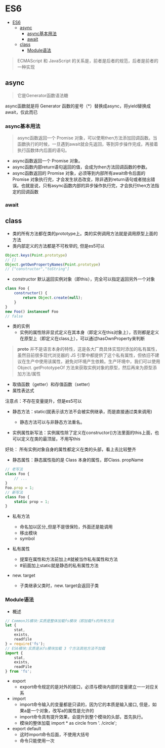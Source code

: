 # ES6

- [ES6](#es6)
  - [async](#async)
    - [async基本用法](#async基本用法)
    - [await](#await)
  - [class](#class)
    - [Module语法](#module语法)

> ECMAScript 和 JavaScript 的关系是，前者是后者的规范，后者是前者的一种实现

## async

> 它是Generator函数语法糖

async函数就是将 Generator 函数的星号（*）替换成async，将yield替换成await，仅此而已

### async基本用法

> async函数返回一个 Promise 对象，可以使用then方法添加回调函数。当函数执行的时候，一旦遇到await就会先返回，等到异步操作完成，再接着执行函数体内后面的语句。

* async函数返回一个 Promise 对象。
* async函数内部return语句返回的值，会成为then方法回调函数的参数。
* async函数返回的 Promise 对象，必须等到内部所有await命令后面的 Promise 对象执行完，才会发生状态改变，除非遇到return语句或者抛出错误。也就是说，只有async函数内部的异步操作执行完，才会执行then方法指定的回调函数

### await

## class

* 类的所有方法都在类的prototype上。类的实例调用方法就是调用原型上面的方法
* 类内部定义的方法都是不可枚举的, 但是es5可以

``` js
Object.keys(Point.prototype)
// []
Object.getOwnPropertyNames(Point.prototype)
// ["constructor","toString"]
```

* constructor 默认返回实例对象（即this），完全可以指定返回另外一个对象

``` js
class Foo {
    constructor() {
        return Object.create(null);
    }
}
new Foo() instanceof Foo
// false
```

* 类的实例
    - 实例的属性除非显式定义在其本身（即定义在this对象上），否则都是定义在原型上（即定义在class上），可以通过hasOwnProperty来判断

> __proto__ 并不是语言本身的特性，这是各大厂商具体实现时添加的私有属性，虽然目前很多现代浏览器的 JS 引擎中都提供了这个私有属性，但依旧不建议在生产中使用该属性，避免对环境产生依赖。生产环境中，我们可以使用 Object. getPrototypeOf 方法来获取实例对象的原型，然后再来为原型添加方法/属性

* 取值函数（getter）和存值函数（setter)
* 属性表达式

注意点：不存在变量提升，但是es5可以

* 静态方法：static(就表示该方法不会被实例继承，而是直接通过类来调用)
    - 静态方法可以与非静态方法重名。

* 实例属性新写法：实例属性除了定义在constructor()方法里面的this上面，也可以定义在类的最顶层，不用写this

好处： 所有实例对象自身的属性都定义在类的头部，看上去比较整齐

* 静态属性：静态属性指的是 Class 本身的属性，即Class. propName

``` js
// 老写法
class Foo {
    // ...
}
Foo.prop = 1;
// 新写法
class Foo {
    static prop = 1;
}
```

* 私有方法
  + 命名加以区分_但是不是很保险，外面还是能调用
  + 移出模块
  + symbol
* 私有属性
  + 提案在属性和方法前加上#就被当作私有属性和方法
  + #前面加上static就是静态的私有属性方法

* new. target
  + 子类继承父类时，new. target会返回子类

### Module语法

* 概述

``` js
// CommonJS模块:实质是整体加载fs模块（即加载fs的所有方法
let {
    stat,
    exists,
    readfile
} = require('fs');
// ES6模块:实质是从fs模块加载 3 个方法其他方法不加载
import {
    stat,
    exists,
    readFile
} from 'fs';
```

* export
  + export命令规定的是对外的接口，必须与模块内部的变量建立一一对应关系
* import
  + import命令输入的变量都是只读的，因为它的本质是输入接口, 但是，如果a是一个对象，改写a的属性是允许的
  + import命令具有提升效果，会提升到整个模块的头部，首先执行。
  + 模块的整体加载 import * as circle from '. /circle'; 
* export default
  + 这时import命令后面，不使用大括号
  + 命令只能使用一次
